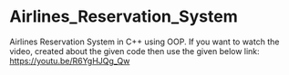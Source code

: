 # Airlines_Reservation_System
 Airlines Reservation System in C++ using OOP.
If you want to watch the video, created about the given code then use the given below link:
https://youtu.be/R6YgHJQg_Qw